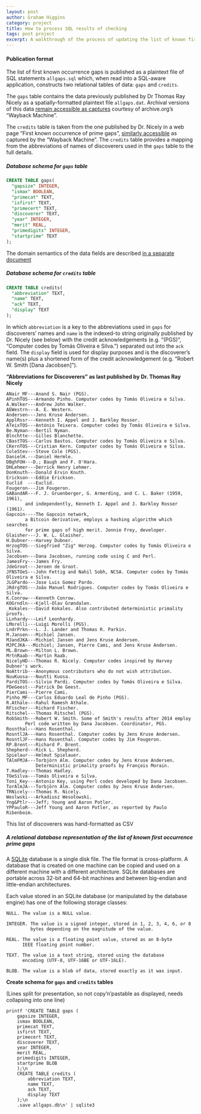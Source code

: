 ```yaml
---
layout: post
author: Graham Higgins
category: project
title: How to process SQL results of checking
tags: post project
excerpt: A walkthrough of the process of updating the list of known first occurrence prime gaps
---
```


#### Publication format

The list of first known occurrence gaps is published as a plaintext file of SQL statements `allgaps.sql` which, when read into a SQL-aware application, constructs two relational tables of data: `gaps` and `credits`.

The `gaps` table contains the data previously published by Dr Thomas Ray Nicely as a spatially-formatted plaintext file `allgaps.dat`. Archival versions of this data [remain accessible as captures](https://web.archive.org/web/*/http://www.trnicely.net/gaps/allgaps.dat) courtesy of archive.org’s “Wayback Machine”.

The `credits` table is taken from the one published by Dr. Nicely in a web page “First known occurrence of prime gaps”, [similarly accessible](https://web.archive.org/web/*/http://www.trnicely.net/gaps/gaplist.html) as captured by the “Wayback Machine”. The `credits` table provides a mapping from the abbreviations of names of discoverers used in the `gaps` table to the full details.

##### Database schema for `gaps` table

```sql
CREATE TABLE gaps(
  "gapsize" INTEGER,
  "ismax" BOOLEAN,
  "primecat" TEXT,
  "isfirst" TEXT,
  "primecert" TEXT,
  "discoverer" TEXT,
  "year" INTEGER,
  "merit" REAL,
  "primedigits" INTEGER,
  "startprime" TEXT
);
```

The domain semantics of the data fields are described [in a separate document](/prime-gap-record-data-fields/)

##### Database schema for `credits` table

```sql
CREATE TABLE credits(
  "abbreviation" TEXT,
  "name" TEXT,
  "ack" TEXT,
  "display" TEXT
);
```

In which `abbreviation` is a key to the abbreviations used in `gaps` for discoverers’ names and `name` is the indexed-to string originally published by Dr. Nicely (see below) with the credit acknowledgements (e.g. “(PGS)”, “Computer codes by Tomás Oliveira e Silva.”) separated out into the `ack` field. The `display` field is used for display purposes and is the discoverer’s name(s) plus a shortened form of the credit acknowledgement (e.g. “Robert W. Smith [Dana Jacobsen]”).

**“Abbreviations for Discoverers” as last published by Dr. Thomas Ray Nicely**

    ANair_MF---Anand S. Nair (PGS).
    APinhTOS---Armando Pinho. Computer codes by Tomás Oliveira e Silva.
    A.Walker---Andrew John Walker.
    AEWestrn---A. E. Western.
    Andersen---Jens Kruse Andersen.
    ApplRssr---Kenneth I. Appel and J. Barkley Rosser.
    ATeixTOS---António Teixera. Computer codes by Tomás Oliveira e Silva.
    Be.Nyman---Bertil Nyman.
    Blnchtte---Gilles Blanchette.
    CBastTOS---Carlos Bastos. Computer codes by Tomás Oliveira e Silva.
    CKernTOS---Cristian Kern. Computer codes by Tomás Oliveira e Silva.
    ColeStev---Steve Cole (PGS).
    DanielH.---Daniel Hermle.
    DBghFOH---D.; Baugh and F. O'Hara.
    DHLehmer---Derrick Henry Lehmer.
    DonKnuth---Donald Ervin Knuth.
    Erickson---Eddie Erickson.
    Euclid  ---Euclid.
    Fougeron---Jim Fougeron.
    GABandAR---F. J. Gruenberger, G. Armerding, and C. L. Baker (1959, 1961),
           and independently, Kenneth I. Appel and J. Barkley Rosser (1961).
    Gapcoin----The Gapcoin network,
           a Bitcoin derivative, employs a hashing algorithm which searches
           for prime gaps of high merit. Jonnie Frey, developer.
    Glaisher---J. W. L. Glaisher.
    H.Dubner---Harvey Dubner.
    HrzogTOS---Siegfried "Zig" Herzog. Computer codes by Tomás Oliveira e Silva.
    Jacobsen---Dana Jacobsen, running code using C and Perl.
    JamesFry---James Fry.
    JdeGroot---Jeroen de Groot.
    JFNSTOeS---John Fettig and Nahil Sobh, NCSA. Computer codes by Tomás Oliveira e Silva.
    JLGPardo---Jose Luis Gomez Pardo.
    JRdrgTOS---João Manuel Rodrigues. Computer codes by Tomás Oliveira e Silva.
    K.Conrow---Kenneth Conrow.
    KOGrndln---Kjell-Olav Grøndalen.
    _Kokales---David Kokales. Also contributed deterministic primality proofs.
    LLnhardy---Leif Leonhardy.
    LMorelli---Luigi Morelli (PGS).
    LndrPrkn---L. J. Lander and Thomas R. Parkin.
    M.Jansen---Michiel Jansen.
    MJandJKA---Michiel Jansen and Jens Kruse Andersen.
    MJPCJKA---Michiel; Jansen, Pierre Cami, and Jens Kruse Andersen.
    ML.Brown---Milton L. Brown.
    MrtnRaab---Martin Raab.
    NicelyHD---Thomas R. Nicely. Computer codes inspired by Harvey Dubner's work.
    NoAttrib---Anonymous contributors who do not wish attribution.
    NuuKuosa---Nuutti Kuosa.
    PardiTOS---Silvio Pardi. Computer codes by Tomás Oliveira e Silva.
    PDeGeest---Patrick De Geest.
    PierCami---Pierre Cami.
    Pinho_MF---Carlos Eduardo Leal de Pinho (PGS).
    R.Athale---Rahul Ramesh Athale.
    RFischer---Richard Fischer.
    Ritschel---Thomas Ritschel (PGS).
    RobSmith---Robert W. Smith. Some of Smith's results after 2014 employ
           Perl code written by Dana Jacobsen. Coordinator, PGS.
    Rosnthal---Hans Rosenthal.
    RosntlJA---Hans Rosenthal. Computer codes by Jens Kruse Andersen.
    RosntlJF---Hans Rosenthal. Computer codes by Jim Fougeron.
    RP.Brent---Richard P. Brent.
    Shepherd---Rick L. Shepherd.
    Spielaur---Helmut Spielauer.
    TAlmFMJA---Torbjörn Alm. Computer codes by Jens Kruse Andersen.
               Deterministic primality proofs by François Morain.
    T.Hadley---Thomas Hadley.
    TOeSilva---Tomás Oliveira e Silva.
    Toni_Key---Antonio Key, using Perl codes developed by Dana Jacobsen.
    TorAlmJA---Torbjörn Alm. Computer codes by Jens Kruse Andersen.
    TRNicely---Thomas R. Nicely.
    Weslwski---Arkadiusz Wesołowski.
    Yng&Ptlr---Jeff; Young and Aaron Potler.
    YPPauloR---Jeff Young and Aaron Potler, as reported by Paulo Ribenboim.

This list of discoverers was hand-formatted as CSV

##### A relational database representation of the list of known first occurrence prime gaps

A [SQLite](https://www.sqlite.org/) database is a single disk file. The file format is cross-platform. A database that is created on one machine can be copied and used on a different machine with a different architecture. SQLite databases are portable across 32-bit and 64-bit machines and between big-endian and little-endian architectures. 


Each value stored in an SQLite database (or manipulated by the database engine) has one of the following storage classes:

    NULL. The value is a NULL value.

    INTEGER. The value is a signed integer, stored in 1, 2, 3, 4, 6, or 8 
             bytes depending on the magnitude of the value.

    REAL. The value is a floating point value, stored as an 8-byte
          IEEE floating point number.

    TEXT. The value is a text string, stored using the database
          encoding (UTF-8, UTF-16BE or UTF-16LE).

    BLOB. The value is a blob of data, stored exactly as it was input.


**Create schema for `gaps` and `credits` tables**

(Lines split for presentation, so not copy’n’pastable as displayed, needs collapsing into one line)

```shell
printf 'CREATE TABLE gaps (
    gapsize INTEGER,
    ismax BOOLEAN,
    primecat TEXT,
    isfirst TEXT,
    primecert TEXT,
    discoverer TEXT,
    year INTEGER,
    merit REAL,
    primedigits INTEGER,
    startprime BLOB
    );\n
    CREATE TABLE credits (
        abbreviation TEXT,
        name TEXT,
        ack TEXT,
        display TEXT
    );\n
    .save allgaps.db\n' | sqlite3
```
